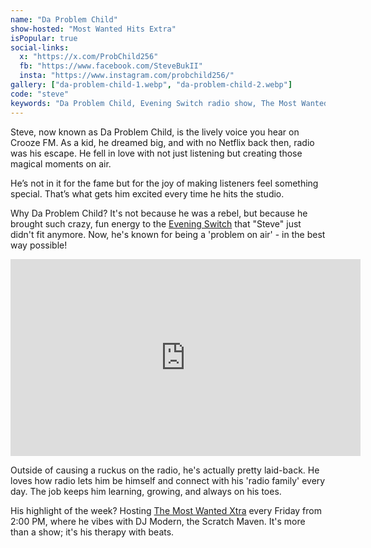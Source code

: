 ```yaml
---
name: "Da Problem Child"
show-hosted: "Most Wanted Hits Extra"
isPopular: true
social-links:
  x: "https://x.com/ProbChild256"
  fb: "https://www.facebook.com/SteveBukII"
  insta: "https://www.instagram.com/probchild256/"
gallery: ["da-problem-child-1.webp", "da-problem-child-2.webp"]
code: "steve"
keywords: "Da Problem Child, Evening Switch radio show, The Most Wanted Xtra, Steve Da Problem Child bio, Crooze FM radio personality"
---
```


Steve, now known as Da Problem Child, is the lively voice you hear on Crooze FM. As a kid, he dreamed big, and with no Netflix back then, radio was his escape. He fell in love with not just listening but creating those magical moments on air.

He’s not in it for the fame but for the joy of making listeners feel something special. That’s what gets him excited every time he hits the studio.

Why Da Problem Child? It's not because he was a rebel, but because he brought such crazy, fun energy to the [Evening Switch](/shows/evening-switch) that "Steve" just didn't fit anymore. Now, he's known for being a 'problem on air' - in the best way possible!

<iframe width="560" height="315" src="https://www.youtube-nocookie.com/embed/9ZYygA_2iQA?si=0A0o1S56p4LYP-oh&amp;controls=0" title="YouTube video player" frameborder="0" allow="accelerometer; autoplay; clipboard-write; encrypted-media; gyroscope; picture-in-picture; web-share" referrerpolicy="strict-origin-when-cross-origin" allowfullscreen></iframe>

Outside of causing a ruckus on the radio, he's actually pretty laid-back. He loves how radio lets him be himself and connect with his 'radio family' every day. The job keeps him learning, growing, and always on his toes.

His highlight of the week? Hosting [The Most Wanted Xtra](/shows/tgif-most-wanted-extra) every Friday from 2:00 PM, where he vibes with DJ Modern, the Scratch Maven. It's more than a show; it's his therapy with beats.
